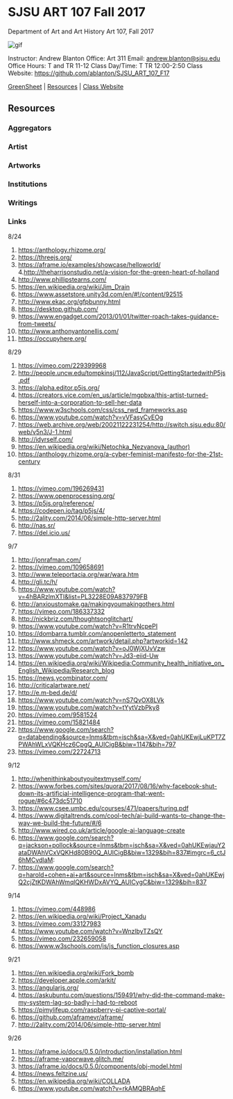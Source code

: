 **SJSU ART 107 Fall 2017**
======================
Department of Art and Art History
Art 107, Fall 2017

![gif](http://i.imgur.com/TuOehiT.gif)

Instructor: Andrew Blanton
Office: Art 311
Email: andrew.blanton@sjsu.edu
Office Hours: T and TR 11-12
Class Day/Time: T TR 12:00-2:50
Class Website: https://github.com/ablanton/SJSU_ART_107_F17

[GreenSheet](https://github.com/ablanton/SJSU_ART_107_F17/blob/master/GREENSHEET.md)
| [Resources](https://github.com/ablanton/SJSU_ART_107_F17/blob/master/RESOURCES.md)
| [Class Website](https://github.com/ablanton/SJSU_ART_107_F17)

Resources
---------

### Aggregators

### Artist

### Artworks

### Institutions

### Writings 

### Links

8/24
1. https://anthology.rhizome.org/
2. https://threejs.org/
3. https://aframe.io/examples/showcase/helloworld/
4.http://theharrisonstudio.net/a-vision-for-the-green-heart-of-holland
5. http://www.phillipstearns.com/
6. https://en.wikipedia.org/wiki/Jim_Drain
7. https://www.assetstore.unity3d.com/en/#!/content/92515
8. http://www.ekac.org/gfpbunny.html
9. https://desktop.github.com/
10. https://www.engadget.com/2013/01/01/twitter-roach-takes-guidance-from-tweets/
11. http://www.anthonyantonellis.com/
12. https://occupyhere.org/

8/29
1. https://vimeo.com/229399968
2. http://people.uncw.edu/tompkinsj/112/JavaScript/GettingStartedwithP5js.pdf
3. https://alpha.editor.p5js.org/
4. https://creators.vice.com/en_us/article/mgpbxa/this-artist-turned-herself-into-a-corporation-to-sell-her-data
5. https://www.w3schools.com/css/css_rwd_frameworks.asp
6. https://www.youtube.com/watch?v=vVFasyCvEOg
7. https://web.archive.org/web/20021122231254/http://switch.sjsu.edu:80/web/v5n3/J-1.html
8. http://idyrself.com/
9. https://en.wikipedia.org/wiki/Netochka_Nezvanova_(author)
10. https://anthology.rhizome.org/a-cyber-feminist-manifesto-for-the-21st-century

8/31

1. https://vimeo.com/196269431
2. https://www.openprocessing.org/
3. https://p5js.org/reference/
4. https://codepen.io/tag/p5js/4/
5. http://2ality.com/2014/06/simple-http-server.html
6. http://nas.sr/
7. https://del.icio.us/

9/7

1. http://jonrafman.com/
2. https://vimeo.com/109658691
3. http://www.teleportacia.org/war/wara.htm
4. http://gli.tc/h/
5. https://www.youtube.com/watch?v=4hBARzlmXTI&list=PL3228E09A837979FB
6. http://anxioustomake.ga/makingyoumakingothers.html
7. https://vimeo.com/186337332
8. http://nickbriz.com/thoughtsonglitchart/
9. https://www.youtube.com/watch?v=R1trvNcpePI
10. https://dombarra.tumblr.com/anopenletterto_statement
11. http://www.shmeck.com/artwork/detail.php?artworkid=142
12. https://www.youtube.com/watch?v=oJ0WjXUvVzw
13. https://www.youtube.com/watch?v=Jd3-eiid-Uw
14. https://en.wikipedia.org/wiki/Wikipedia:Community_health_initiative_on_English_Wikipedia/Research_blog
15. https://news.ycombinator.com/
16. http://criticalartware.net/
17. http://e.m-bed.de/d/
18. https://www.youtube.com/watch?v=nS7QvOX8LVk
19. https://www.youtube.com/watch?v=tYytVzbPky8
20. https://vimeo.com/9581524
21. https://vimeo.com/15821484
22. https://www.google.com/search?q=databending&source=lnms&tbm=isch&sa=X&ved=0ahUKEwjLuKPT7ZPWAhWLxVQKHcz6CpgQ_AUICigB&biw=1147&bih=797
23. https://vimeo.com/22724713

9/12

1. http://whenithinkaboutyouitextmyself.com/
2. https://www.forbes.com/sites/quora/2017/08/16/why-facebook-shut-down-its-artificial-intelligence-program-that-went-rogue/#6c473dc51710
3. https://www.csee.umbc.edu/courses/471/papers/turing.pdf
4. https://www.digitaltrends.com/cool-tech/ai-build-wants-to-change-the-way-we-build-the-future/#/6
5. http://www.wired.co.uk/article/google-ai-language-create
6. https://www.google.com/search?q=jackson+pollock&source=lnms&tbm=isch&sa=X&ved=0ahUKEwjauY2ataDWAhVCxVQKHd80B90Q_AUICigB&biw=1329&bih=837#imgrc=6_ctJ6hMCvdlaM:
7. https://www.google.com/search?q=harold+cohen+ai+art&source=lnms&tbm=isch&sa=X&ved=0ahUKEwjQ2cjZtKDWAhWmqlQKHWDxAVYQ_AUICygC&biw=1329&bih=837

9/14

1. https://vimeo.com/448986
2. https://en.wikipedia.org/wiki/Project_Xanadu
3. https://vimeo.com/33127983
4. https://www.youtube.com/watch?v=WnzlbyTZsQY
5. https://vimeo.com/232659058
6. https://www.w3schools.com/js/js_function_closures.asp

9/21

1. https://en.wikipedia.org/wiki/Fork_bomb
2. https://developer.apple.com/arkit/
3. https://angularjs.org/
4. https://askubuntu.com/questions/159491/why-did-the-command-make-my-system-lag-so-badly-i-had-to-reboot
5. https://pimylifeup.com/raspberry-pi-captive-portal/
6. https://github.com/aframevr/aframe/
7. http://2ality.com/2014/06/simple-http-server.html

9/26

1. https://aframe.io/docs/0.5.0/introduction/installation.html
2. https://aframe-vaporwave.glitch.me/
3. https://aframe.io/docs/0.5.0/components/obj-model.html
4. https://news.feltzine.us/
5. https://en.wikipedia.org/wiki/COLLADA
6. https://www.youtube.com/watch?v=rkAMQBRAqhE
